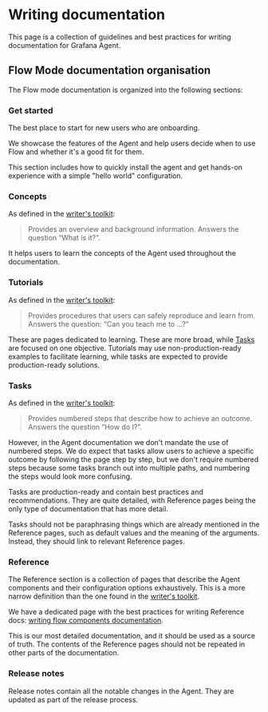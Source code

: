 # Writing documentation

This page is a collection of guidelines and best practices for writing
documentation for Grafana Agent.

## Flow Mode documentation organisation

The Flow mode documentation is organized into the following sections:

### Get started

The best place to start for new users who are onboarding.

We showcase the features of the Agent and help users decide when to use Flow and
whether it's a good fit for them.

This section includes how to quickly install the agent and get hands-on
experience with a simple "hello world" configuration.

### Concepts

As defined in the [writer's toolkit][]:

> Provides an overview and background information. Answers the question “What is
> it?”.

It helps users to learn the concepts of the Agent used throughout the
documentation.

### Tutorials

As defined in the [writer's toolkit][]:

> Provides procedures that users can safely reproduce and learn from. Answers
> the question: “Can you teach me to …?”

These are pages dedicated to learning. These are more broad,
while [Tasks](#tasks) are focused on one objective. Tutorials may use
non-production-ready examples to facilitate learning, while tasks are expected
to provide production-ready solutions.

### Tasks

As defined in the [writer's toolkit][]:

> Provides numbered steps that describe how to achieve an outcome. Answers the
> question “How do I?”.

However, in the Agent documentation we don't mandate the use of numbered steps.
We do expect that tasks allow users to achieve a specific outcome by following
the page step by step, but we don't require numbered steps because some tasks
branch out into multiple paths, and numbering the steps would look more
confusing.

Tasks are production-ready and contain best practices and recommendations. They
are quite detailed, with Reference pages being the only type of documentation
that has more detail.

Tasks should not be paraphrasing things which are already mentioned in the
Reference pages, such as default values and the meaning of the arguments.
Instead, they should link to relevant Reference pages.

### Reference

The Reference section is a collection of pages that describe the Agent
components and their configuration options exhaustively. This is a more narrow
definition than the one found in the [writer's toolkit][].

We have a dedicated page with the best practices for writing Reference
docs: [writing flow components documentation][writing-flow-docs].

This is our most detailed documentation, and it should be used as a source of
truth. The contents of the Reference pages should not be repeated in other parts
of the documentation.

### Release notes

Release notes contain all the notable changes in the Agent. They are updated as
part of the release process.

[writer's toolkit]: https://grafana.com/docs/writers-toolkit/structure/topic-types/
[writing-flow-docs]: writing-flow-component-documentation.md
